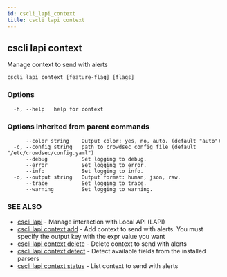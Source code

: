 ```yaml
---
id: cscli_lapi_context
title: cscli lapi context
---
```

## cscli lapi context

Manage context to send with alerts

```
cscli lapi context [feature-flag] [flags]
```

### Options

```
  -h, --help   help for context
```

### Options inherited from parent commands

```
      --color string    Output color: yes, no, auto. (default "auto")
  -c, --config string   path to crowdsec config file (default "/etc/crowdsec/config.yaml")
      --debug           Set logging to debug.
      --error           Set logging to error.
      --info            Set logging to info.
  -o, --output string   Output format: human, json, raw.
      --trace           Set logging to trace.
      --warning         Set logging to warning.
```

### SEE ALSO

* [cscli lapi](/cscli/cscli_lapi.md)	 - Manage interaction with Local API (LAPI)
* [cscli lapi context add](/cscli/cscli_lapi_context_add.md)	 - Add context to send with alerts. You must specify the output key with the expr value you want
* [cscli lapi context delete](/cscli/cscli_lapi_context_delete.md)	 - Delete context to send with alerts
* [cscli lapi context detect](/cscli/cscli_lapi_context_detect.md)	 - Detect available fields from the installed parsers
* [cscli lapi context status](/cscli/cscli_lapi_context_status.md)	 - List context to send with alerts

